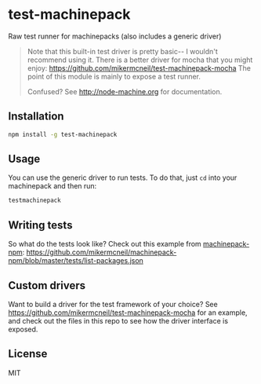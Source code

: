 # test-machinepack
Raw test runner for machinepacks (also includes a generic driver)

> Note that this built-in test driver is pretty basic-- I wouldn't recommend using it.  There is a better driver for mocha that you might enjoy: https://github.com/mikermcneil/test-machinepack-mocha
> The point of this module is mainly to expose a test runner.
>
> Confused?  See http://node-machine.org for documentation.


## Installation

```bash
npm install -g test-machinepack
```

## Usage

You can use the generic driver to run tests.  To do that, just `cd` into your machinepack and then run:

```bash
testmachinepack
```


## Writing tests

So what do the tests look like?
Check out this example from [machinepack-npm](http://node-machine.org/machinepack-npm):
https://github.com/mikermcneil/machinepack-npm/blob/master/tests/list-packages.json


## Custom drivers

Want to build a driver for the test framework of your choice?
See https://github.com/mikermcneil/test-machinepack-mocha for an example, and check out the files in this repo to see how the driver interface is exposed.


## License

MIT
